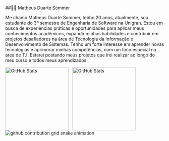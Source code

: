 ##🧑‍💻 Matheus Duarte Sommer

Me chamo Matheus Duarte Sommer, tenho 20 anos, atualmente, sou estudante do 3º semestre de Engenharia de Software na Unigran. Estou em busca de experiências práticas e oportunidades para aplicar meus conhecimentos acadêmicos, expandir minhas habilidades e contribuir em projetos desafiadores na área de Tecnologia da Informação e Desenvolvimento de Sistemas.
Tenho um forte interesse em aprender novas tecnologias e aprimorar minhas competências, com um foco especial na area de T.I. 
Estarei postando meus projetos que irei realizar ao longo do meu curso e todos meus aprendizados






  <p>
  <img 
    align="left" 
    alt="GitHub Stats" 
    height="200" 
    style="padding-right: 10px;" 
    src="https://github-readme-stats.vercel.app/api?username=MatheusSommer&show_icons=true&theme=dracula&include_all_commits=true&locale=pt-br" 
  />

<img 
      align="left" 
      alt="GitHub Stats" 
      height="200" 
      src="https://github-readme-stats.vercel.app/api/top-langs/?username=MatheusSommer&theme=dracula&layout=compact&custom_title=Tecnologias&langs_count=9" 
  />

</p>

















<picture align="center">
  <source media="(prefers-color-scheme: dark)" srcset="https://raw.githubusercontent.com/mari4souza/mari4souza/output/github-contribution-grid-snake-dark.svg">
  <source media="(prefers-color-scheme: light)" srcset="https://raw.githubusercontent.com/mari4souza/mari4souza/output/github-contribution-grid-snake-dark.svg">
  <img align="center" alt="github contribution grid snake animation" src="https://raw.githubusercontent.com/MatheusSommer/MatheusSommer/output/github-contribution-grid-snake.svg">
</picture>
